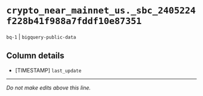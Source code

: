 # `crypto_near_mainnet_us._sbc_2405224f228b41f988a7fddf10e87351`
`bq-1` | `bigquery-public-data`

## Column details
* [TIMESTAMP] `last_update`

-------------------------------------------------------------------------------
*Do not make edits above this line.*
